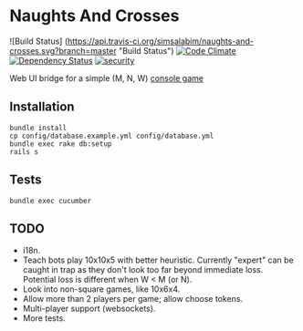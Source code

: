 # Naughts And Crosses 
![Build Status] (https://api.travis-ci.org/simsalabim/naughts-and-crosses.svg?branch=master "Build Status") [![Code Climate](https://codeclimate.com/github/simsalabim/naughts-and-crosses/badges/gpa.svg)](https://codeclimate.com/github/simsalabim/naughts-and-crosses) [![Dependency Status](https://gemnasium.com/simsalabim/naughts-and-crosses.svg)](https://gemnasium.com/simsalabim/naughts-and-crosses) [![security](https://hakiri.io/github/simsalabim/naughts-and-crosses/master.svg)](https://hakiri.io/github/simsalabim/naughts-and-crosses/master)

Web UI bridge for a simple (M, N, W) [console game](https://github.com/simsalabim/noughts-and-crosses)

## Installation
```shell
bundle install
cp config/database.example.yml config/database.yml
bundle exec rake db:setup
rails s
```

## Tests
```shell
bundle exec cucumber
```

## TODO

- i18n.
- Teach bots play 10x10x5 with better heuristic. Currently "expert" can be caught in trap as they don't
look too far beyond immediate loss. Potential loss is different when W < M (or N).
- Look into non-square games, like 10x6x4.
- Allow more than 2 players per game; allow choose tokens.
- Multi-player support (websockets).
- More tests.

